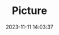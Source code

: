 ---
weight: 1
images:
- /images/edited/153.jpeg
title: Picture
date: 2023-11-11 14:03:37
tags:
- luminar
- work
---